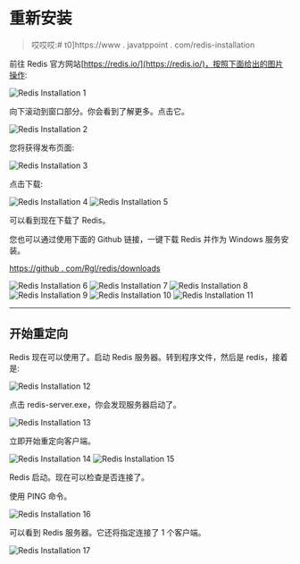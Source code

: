 # 重新安装

> 哎哎哎:# t0]https://www . javatppoint . com/redis-installation

前往 Redis 官方网站[https://redis.io/](https://redis.io/)，按照下面给出的图片操作:

![Redis Installation 1](img/0b3e2efaa4aba2fbb13cb44932dd8055.png)

向下滚动到窗口部分。你会看到了解更多。点击它。

![Redis Installation 2](img/fa4f4c94f4159d9a45ca7ea7854b5db3.png)

您将获得发布页面:

![Redis Installation 3](img/656c69017d2e2bebdec886047bd8499d.png)

点击下载:

![Redis Installation 4](img/4555b43c8ae14577efc538b0fd08994a.png)
![Redis Installation 5](img/48744861227134aad966048413aed370.png)

可以看到现在下载了 Redis。

您也可以通过使用下面的 Github 链接，一键下载 Redis 并作为 Windows 服务安装。

[https://github . com/Rgl/redis/downloads](https://github.com/rgl/redis/downloads)

![Redis Installation 6](img/44768ee2fb6d55baa4c342acec1dacf3.png)
![Redis Installation 7](img/f938f157de8419a98310044ca733d01f.png)
![Redis Installation 8](img/26fbb4c9fe13a272740f54f5d0cd73c7.png)
![Redis Installation 9](img/cf2d428c9a1155ec4d8582b7776ac258.png)
![Redis Installation 10](img/245a1953235ce1329c8305194b94bb7c.png)
![Redis Installation 11](img/2c3a6601f3e1b57f2be1bddab8296f57.png)

* * *

## 开始重定向

Redis 现在可以使用了。启动 Redis 服务器。转到程序文件，然后是 redis，接着是:

![Redis Installation 12](img/95f8323f509e654770dd6d53fa0ddb0c.png)

点击 redis-server.exe，你会发现服务器启动了。

![Redis Installation 13](img/477d9375677571f70d48adbc4430c2a8.png)

立即开始重定向客户端。

![Redis Installation 14](img/d86444c048a7e98e03f4d280cfb2478e.png)
![Redis Installation 15](img/341bf61894c1d0069cdd60ea007b1112.png)

Redis 启动。现在可以检查是否连接了。

使用 PING 命令。

![Redis Installation 16](img/b67090194ee21670839eb6562c8a6845.png)

可以看到 Redis 服务器。它还将指定连接了 1 个客户端。

![Redis Installation 17](img/ada03953363baabd0f3324d8ceda6b70.png)